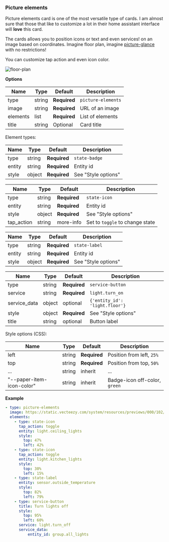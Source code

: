 ### Picture elements

Picture elements card is one of the most versatile type of cards. I am almost sure that those that like to customize a lot in their home assistant interface will **love** this card. 

The cards allows you to position icons or text and even services! on an image based on coordinates. Imagine floor plan, imagine [picture-glance](card-picture-glance.md) with no restrictions!

You can customize tap action and even icon color.

![floor-plan](https://user-images.githubusercontent.com/7738048/42103244-26bec55a-7bd1-11e8-8bc9-6a130c513f9e.gif)

**Options**

| Name | Type | Default | Description
| ---- | ---- | ------- | -----------
| type | string | **Required** | `picture-elements`
| image | string | **Required** | URL of an image
| elements | list | **Required** | List of elements
| title | string | Optional | Card title

Element types:

| Name | Type | Default | Description
| ---- | ---- | ------- | -----------
| type | string | **Required** | `state-badge`
| entity | string | **Required** | Entity id
| style | object | **Required** | See "Style options"

| Name | Type | Default | Description
| ---- | ---- | ------- | -----------
| type | string | **Required** | `state-icon`
| entity | string | **Required** | Entity id
| style | object | **Required** | See "Style options"
| tap_action | string | more-info | Set to `toggle` to change state

| Name | Type | Default | Description
| ---- | ---- | ------- | -----------
| type | string | **Required** | `state-label`
| entity | string | **Required** | Entity id
| style | object | **Required** | See "Style options"

| Name | Type | Default | Description
| ---- | ---- | ------- | -----------
| type | string | **Required** | `service-button`
| service | string | **Required** | `light.turn_on`
| service_data | object | optional | `{'entity_id': 'light.floor'}`
| style | object | **Required** | See "Style options"
| title | string | optional | Button label


Style options (CSS):

| Name | Type | Default | Description
| ---- | ---- | ------- | -----------
| left | string | **Required** | Position from left, `25%`
| top | string | **Required** | Position from top, `50%`
| ... | string | inherit | ...
| "--paper-item-icon-color" | string | inherit | Badge-icon off-color, `green`

**Example**

```yaml
- type: picture-elements
  image: https://static.vecteezy.com/system/resources/previews/000/102/594/large_2x/free-floor-plan-vector.jpg
  elements:
    - type: state-icon
      tap_action: toggle
      entity: light.ceiling_lights
      style:
        top: 47%
        left: 42%
    - type: state-icon
      tap_action: toggle
      entity: light.kitchen_lights
      style:
        top: 30%
        left: 15%
    - type: state-label
      entity: sensor.outside_temperature
      style:
        top: 82%
        left: 79%
    - type: service-button
      title: Turn lights off
      style:
        top: 95%
        left: 60%
      service: light.turn_off
      service_data:
          entity_id: group.all_lights
```